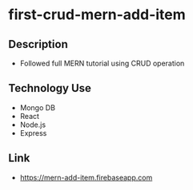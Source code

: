 # first-crud-mern-add-item

## Description

* Followed full MERN tutorial using CRUD operation

## Technology Use

* Mongo DB
* React
* Node.js
* Express

## Link 

* https://mern-add-item.firebaseapp.com
